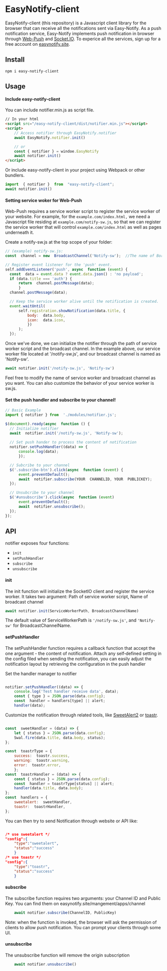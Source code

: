 # EasyNotify-client
EasyNotify-client (this repository) is a Javascript client library for the browser that can receive all the notifications sent via Easy-Notify. As a push notification service,  Easy-Notify implements push notification in browser through [Web-Push](https://developer.mozilla.org/en-US/docs/Web/API/Push_API) and [Socket.IO](https://socket.io/). To experice all the services, sign up for a free account on [easynotify.site](https://easynotify.site/).


## Install
```
npm i easy-notify-client
```
## Usage
#### Include easy-notify-client
You can include notifier.min.js as script file. 
```html
// In your html
<script src="/easy-notify-client/dist/notifier.min.js"></script>
<script> 
	// Access notifier through EasyNotify.notifier
	await EasyNotify.notifier.init() 

	// or
	const { notifier } = windoe.EasyNotify
	await notifier.init()
</script>
```
Or include easy-notify-client in your project using Webpack or other bundlers.
```javascript
import  { notifier }  from  "easy-notify-client";  
await notifier.init() 
```


#### Setting service woker for Web-Push
Web-Push requires a service worker script to register the service worker of your website.  For example, for the `example.com/index.html,` we need a Javascript file residing at `example.com/notify-sw.js`, so that we can register the service worker that will control `example.com/index.html`  as well as pages underneath it.

Create a notify-sw.js at the top scope of your folder:
  ```javascript
// (example) notify-sw.js:
const  channel = new  BroadcastChannel('Notify-sw');  //The name of BoradcastChannel is used to initialize the notifier

// Register event listener for the 'push' event.
self.addEventListener('push', async  function (event) {
	const  data = event.data ? event.data.json() : 'no payload';
	if (data.title === 'auth') {
		return  channel.postMessage(data);
		}
	channel.postMessage(data);

	// Keep the service worker alive until the notification is created.
	event.waitUntil(
		self.registration.showNotification(data.title, {
			body:  data.body,
			icon:  data.icon,
			})
		);
	});
```

Once we've done, we can initialize the notifier through the path of service worker script and the broadcast channel.
In the example above, our service worker file located at '/notify-sw.js', and our broadcast channel is named as 'Notify-sw'.
  ```javascript
await notifier.init('/notify-sw.js', 'Notify-sw') 
```
Feel free to modify the name of service worker and broadcast channel as you want. You can also customize the behavior of your service worker is sw.js.


#### Set the push handler and subscribe to your channel!
  ```javascript
// Basic Example
import { notifier } from  './modules/notifier.js';

$(document).ready(async  function () {
	// Initialize notifier
	await  notifier.init('/notify-sw.js', 'Notify-sw');
	
	// Set push hander to process the content of notification
	notifier.setPushHandler((data) => {
		console.log(data);
		}); 

	// Subcribe to your channel
	$('.subscribe-btn').click(async  function (event) {
		event.preventDefault();
		await  notifier.subscribe(YOUR  CHANNELID, YOUR  PUBLICKEY);
	});

	// Unsubcribe to your channel
	$('#unsubscribe').click(async  function (event) 
		event.preventDefault();
		await  notifier.unsubscribe();
	});
});
```

  

## API

notifier exposes four functions:
-   `init`
-   `setPushHandler`
-   `subscribe`
-   `unsubscribe`
#### init
The init function will initialize the SocketIO client and register the service worker. It takes two argument: Path of service worker script, Name of broadcast channel
```js
await notifier.init(ServiceWorkerPath, BroadcastChannelName) 
```
  The default value of  ServiceWorkerPath is `'/notify-sw.js'`, and `'Notify-sw'` for BroadcastChannelName.

#### setPushHandler
The setPushHandler function requires a callback function that accept the one argument - the content of notification.
Attach any self‑defined setting in the config filed when sending the notification, you can easily adjust the notification layout by retrieving the configuration in the push handler

Set the handler manager to notifier

```js

notifier.setPushHandler((data) => {
	console.log('Test handler receive data', data);
	const { type } = JSON.parse(data.config);
	const  handler = handlers[type] || alert;
	handler(data);

```

  Customize the notification through related tools, like [SweetAlert2](https://sweetalert2.github.io/) or [toastr](https://github.com/CodeSeven/toastr).

```js

const  sweetHandler = (data) => {
	let { status } = JSON.parse(data.config);
	Swal.fire(data.title, data.body, status);
};

const  toastrType = {
	success:  toastr.success,
	warning:  toastr.warning,
	error:  toastr.error,
	};
const  toastrHandler = (data) => {
	const { status } = JSON.parse(data.config);
	const  handler = toastrType[status] || alert;
	handler(data.title, data.body);
};
const  handlers = {
	sweetalert:  sweetHandler,
	toastr:  toastrHandler,
};
```

You can then try to send Notification through website or API like:

```json

/* use sweetalert */
"config":{
	"type":"sweetalert",
	"status":"success"
	}
/* use toastr */
"config":{
	"type":"toastr",
	"status":"success"
	}
```

#### subscribe
The subscribe function requires two arguments: your Channel ID and Public Key.
You can find them on easynotify.site/mangement/apps/channel 
```js
	await notifier.subscribe(ChannelID, PublicKey) 
```
Note: when the function is invoked, the browser will ask the permission of clients to allow push notification. You can prompt your clients through some UI.

#### unsubscribe
The unsubscribe function will remove the origin subscription 
```js
	await notifier.unsubscribe() 
```
